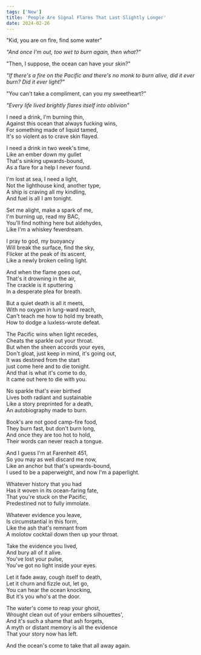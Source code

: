 ```yaml
---
tags: ['New']
title: 'People Are Signal Flares That Last Slightly Longer'
date: 2024-02-26
---
```


"Kid, you are on fire, find some water"

*"And once I'm out, too wet to burn again, then what?"*

"Then, I suppose, the ocean can have your skin?"

*"If there's a fire on the Pacific and there's no monk to burn alive, did it ever burn? Did it ever light?"*

"You can't take a compliment, can you my sweetheart?"

*"Every life lived brightly flares itself into oblivion"*

I need a drink, I'm burning thin,  
Against this ocean that always fucking wins,  
For something made of liquid tamed,  
It's so violent as to crave skin flayed.

I need a drink in two week's time,  
Like an ember down my gullet  
That's sinking upwards-bound,  
As a flare for a help I never found.

I'm lost at sea, I need a light,  
Not the lighthouse kind, another type,  
A ship is craving all my kindling,  
And fuel is all I am tonight.

Set me alight, make a spark of me,  
I'm burning up, read my BAC,  
You'll find nothing here but aldehydes,  
Like I'm a whiskey feverdream.

I pray to god, my buoyancy  
Will break the surface, find the sky,  
Flicker at the peak of its ascent,  
Like a newly broken ceiling light.

And when the flame goes out,  
That's it drowning in the air,  
The crackle is it sputtering  
In a desperate plea for breath.

But a quiet death is all it meets,  
With no oxygen in lung-ward reach,  
Can't teach me how to hold my breath,  
How to dodge a luxless-wrote defeat.

The Pacific wins when light recedes,  
Cheats the sparkle out your throat.  
But when the sheen accords your eyes,  
Don't gloat, just keep in mind, it's going out,  
It was destined from the start  
just come here and to die tonight.  
And that is what it's come to do,  
It came out here to die with you.

No sparkle that's ever birthed  
Lives both radiant and sustainable  
Like a story preprinted for a death,  
An autobiography made to burn.

Book's are not good camp-fire food,  
They burn fast, but don't burn long,  
And once they are too hot to hold,  
Their words can never reach a tongue.

And I guess I'm at Farenheit 451,  
So you may as well discard me now,  
Like an anchor but that's upwards-bound,  
I used to be a paperweight, and now I'm a paperlight.

Whatever history that you had  
Has it woven in its ocean-faring fate,  
That you're stuck on the Pacific,  
Predestined not to fully immolate.

Whatever evidence you leave,  
Is circumstantial in this form,  
Like the ash that's remnant from  
A molotov cocktail down then up your throat.

Take the evidence you lived,  
And bury all of it alive.  
You've lost your pulse,  
You've got no light inside your eyes.

Let it fade away, cough itself to death,  
Let it churn and fizzle out, let go,  
You can hear the ocean knocking,  
But it's you who's at the door.

The water's come to reap your ghost,  
Wrought clean out of your embers silhouettes',  
And it's such a shame that ash forgets,  
A myth or distant memory is all the evidence  
That your story now has left.

And the ocean's come to take that all away again.  
